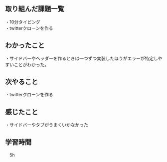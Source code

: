 ## 取り組んだ課題一覧
・10分タイピング
<br>・twitterクローンを作る

## わかったこと
・サイドバーやヘッダーを作るときは一つずつ実装したほうがエラーが特定しやすいことがわかった。

## 次やること
・twitterクローンを作る

## 感じたこと
・サイドバーやタブがうまくいかなかった
## 学習時間
　5h
